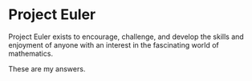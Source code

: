 Project Euler
================================

Project Euler exists to encourage, challenge, and develop the skills and enjoyment of anyone with an interest in the fascinating world of mathematics.

These are my answers.